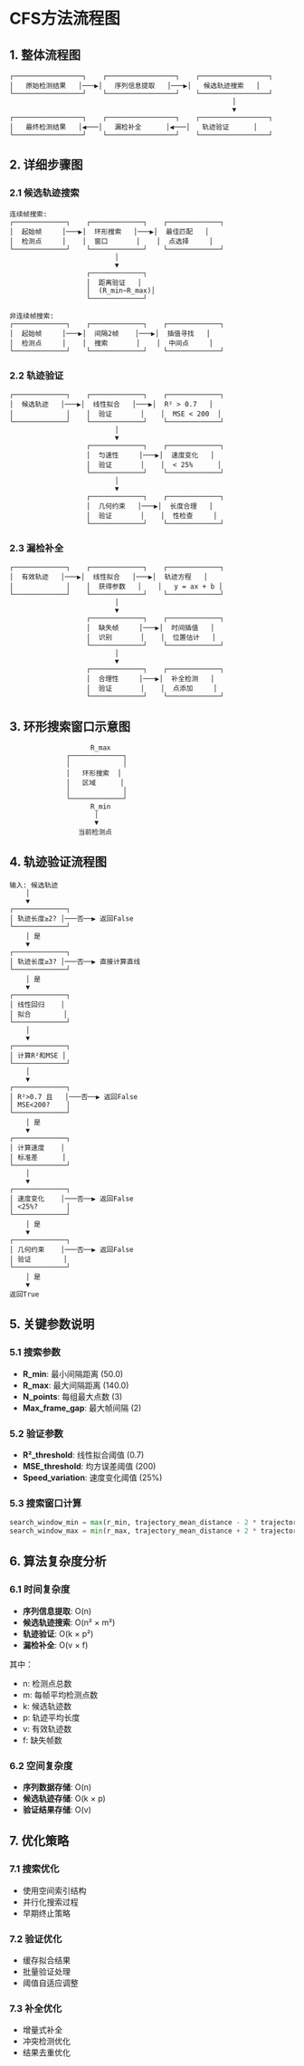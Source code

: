 # CFS方法流程图

## 1. 整体流程图

```
┌─────────────────┐    ┌─────────────────┐    ┌─────────────────┐
│   原始检测结果   │───▶│   序列信息提取   │───▶│   候选轨迹搜索   │
└─────────────────┘    └─────────────────┘    └─────────────────┘
                                                       │
                                                       ▼
┌─────────────────┐    ┌─────────────────┐    ┌─────────────────┐
│   最终检测结果   │◀───│   漏检补全      │◀───│   轨迹验证      │
└─────────────────┘    └─────────────────┘    └─────────────────┘
```

## 2. 详细步骤图

### 2.1 候选轨迹搜索

```
连续帧搜索:
┌─────────────┐    ┌─────────────┐    ┌─────────────┐
│  起始帧     │───▶│  环形搜索   │───▶│  最佳匹配   │
│  检测点     │    │  窗口       │    │  点选择     │
└─────────────┘    └─────────────┘    └─────────────┘
                          │
                          ▼
                   ┌─────────────┐
                   │  距离验证   │
                   │  (R_min~R_max)│
                   └─────────────┘

非连续帧搜索:
┌─────────────┐    ┌─────────────┐    ┌─────────────┐
│  起始帧     │───▶│  间隔2帧    │───▶│  插值寻找   │
│  检测点     │    │  搜索       │    │  中间点     │
└─────────────┘    └─────────────┘    └─────────────┘
```

### 2.2 轨迹验证

```
┌─────────────┐    ┌─────────────┐    ┌─────────────┐
│  候选轨迹   │───▶│  线性拟合   │───▶│  R² > 0.7   │
│             │    │  验证       │    │  MSE < 200  │
└─────────────┘    └─────────────┘    └─────────────┘
                          │
                          ▼
                   ┌─────────────┐    ┌─────────────┐
                   │  匀速性     │───▶│  速度变化   │
                   │  验证       │    │  < 25%      │
                   └─────────────┘    └─────────────┘
                          │
                          ▼
                   ┌─────────────┐    ┌─────────────┐
                   │  几何约束   │───▶│  长度合理   │
                   │  验证       │    │  性检查     │
                   └─────────────┘    └─────────────┘
```

### 2.3 漏检补全

```
┌─────────────┐    ┌─────────────┐    ┌─────────────┐
│  有效轨迹   │───▶│  线性拟合   │───▶│  轨迹方程   │
│             │    │  获得参数   │    │   y = ax + b │
└─────────────┘    └─────────────┘    └─────────────┘
                          │
                          ▼
                   ┌─────────────┐    ┌─────────────┐
                   │  缺失帧     │───▶│  时间插值   │
                   │  识别       │    │  位置估计   │
                   └─────────────┘    └─────────────┘
                          │
                          ▼
                   ┌─────────────┐    ┌─────────────┐
                   │  合理性     │───▶│  补全检测   │
                   │  验证       │    │  点添加     │
                   └─────────────┘    └─────────────┘
```

## 3. 环形搜索窗口示意图

```
                    R_max
              ┌─────────────┐
              │             │
              │   环形搜索  │
              │   区域      │
              │             │
              └─────────────┘
                    R_min
                     │
                     ▼
                 当前检测点
```

## 4. 轨迹验证流程图

```
输入: 候选轨迹
    │
    ▼
┌─────────────┐
│ 轨迹长度≥2? │───否──▶ 返回False
└─────────────┘
    │ 是
    ▼
┌─────────────┐
│ 轨迹长度≥3? │───否──▶ 直接计算直线
└─────────────┘
    │ 是
    ▼
┌─────────────┐
│ 线性回归    │
│ 拟合        │
└─────────────┘
    │
    ▼
┌─────────────┐
│ 计算R²和MSE │
└─────────────┘
    │
    ▼
┌─────────────┐
│ R²>0.7 且   │───否──▶ 返回False
│ MSE<200?    │
└─────────────┘
    │ 是
    ▼
┌─────────────┐
│ 计算速度    │
│ 标准差      │
└─────────────┘
    │
    ▼
┌─────────────┐
│ 速度变化    │───否──▶ 返回False
│ <25%?       │
└─────────────┘
    │ 是
    ▼
┌─────────────┐
│ 几何约束    │───否──▶ 返回False
│ 验证        │
└─────────────┘
    │ 是
    ▼
返回True
```

## 5. 关键参数说明

### 5.1 搜索参数
- **R_min**: 最小间隔距离 (50.0)
- **R_max**: 最大间隔距离 (140.0)
- **N_points**: 每组最大点数 (3)
- **Max_frame_gap**: 最大帧间隔 (2)

### 5.2 验证参数
- **R²_threshold**: 线性拟合阈值 (0.7)
- **MSE_threshold**: 均方误差阈值 (200)
- **Speed_variation**: 速度变化阈值 (25%)

### 5.3 搜索窗口计算
```python
search_window_min = max(r_min, trajectory_mean_distance - 2 * trajectory_std_distance)
search_window_max = min(r_max, trajectory_mean_distance + 2 * trajectory_std_distance)
```

## 6. 算法复杂度分析

### 6.1 时间复杂度
- **序列信息提取**: O(n)
- **候选轨迹搜索**: O(n² × m²)
- **轨迹验证**: O(k × p²)
- **漏检补全**: O(v × f)

其中：
- n: 检测点总数
- m: 每帧平均检测点数
- k: 候选轨迹数
- p: 轨迹平均长度
- v: 有效轨迹数
- f: 缺失帧数

### 6.2 空间复杂度
- **序列数据存储**: O(n)
- **候选轨迹存储**: O(k × p)
- **验证结果存储**: O(v)

## 7. 优化策略

### 7.1 搜索优化
- 使用空间索引结构
- 并行化搜索过程
- 早期终止策略

### 7.2 验证优化
- 缓存拟合结果
- 批量验证处理
- 阈值自适应调整

### 7.3 补全优化
- 增量式补全
- 冲突检测优化
- 结果去重优化 